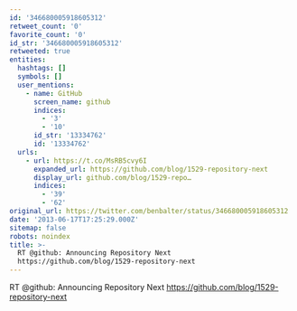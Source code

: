 ```yaml
---
id: '346680005918605312'
retweet_count: '0'
favorite_count: '0'
id_str: '346680005918605312'
retweeted: true
entities:
  hashtags: []
  symbols: []
  user_mentions:
    - name: GitHub
      screen_name: github
      indices:
        - '3'
        - '10'
      id_str: '13334762'
      id: '13334762'
  urls:
    - url: https://t.co/MsRB5cvy6I
      expanded_url: https://github.com/blog/1529-repository-next
      display_url: github.com/blog/1529-repo…
      indices:
        - '39'
        - '62'
original_url: https://twitter.com/benbalter/status/346680005918605312
date: '2013-06-17T17:25:29.000Z'
sitemap: false
robots: noindex
title: >-
  RT @github: Announcing Repository Next
  https://github.com/blog/1529-repository-next
---
```


RT @github: Announcing Repository Next https://github.com/blog/1529-repository-next